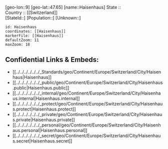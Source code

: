 ﻿---
location: [47.65,9] 
mapzoom: [7,12] 
mapmarker: city 
type: City
tags:
- geo/City


SpocWebEntityId: 30715
isDeleted: false
confidential: public

---
[geo-lon::9] 
[geo-lat::47.65] 
[name::Haisenhaus] 
State ::  
Country :: [[Switzerland]]  
[StateId::] 
[Population::] 
[Unknown::] 


```leaflet
id: Haisenhaus
coordinates: [[Haisenhaus]] 
markerFile: [[Haisenhaus]] 
defaultZoom: 11 
maxZoom: 18
```


## Confidential Links & Embeds: 
- [[../../../../../../_Standards/geo/Continent/Europe/Switzerland/City/Haisenhaus|Haisenhaus]] 
- [[../../../../../../_public/geo/Continent/Europe/Switzerland/City/Haisenhaus.public|Haisenhaus.public]] 
- [[../../../../../../_internal/geo/Continent/Europe/Switzerland/City/Haisenhaus.internal|Haisenhaus.internal]] 
- [[../../../../../../_protect/geo/Continent/Europe/Switzerland/City/Haisenhaus.protect|Haisenhaus.protect]] 
- [[../../../../../../_private/geo/Continent/Europe/Switzerland/City/Haisenhaus.private|Haisenhaus.private]] 
- [[../../../../../../_personal/geo/Continent/Europe/Switzerland/City/Haisenhaus.personal|Haisenhaus.personal]] 
- [[../../../../../../_secret/geo/Continent/Europe/Switzerland/City/Haisenhaus.secret|Haisenhaus.secret]] 
